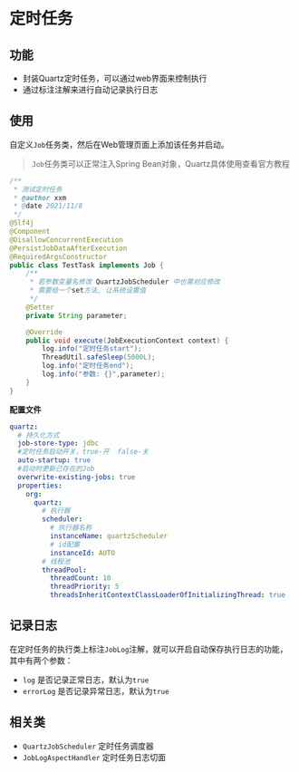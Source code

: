 # 定时任务

## 功能
- 封装Quartz定时任务，可以通过web界面来控制执行
- 通过标注注解来进行自动记录执行日志
## 使用
自定义`Job`任务类，然后在Web管理页面上添加该任务并启动。
> `Job`任务类可以正常注入Spring Bean对象，Quartz具体使用查看官方教程

```java
/**
 * 测试定时任务
 * @author xxm
 * @date 2021/11/8 
 */
@Slf4j
@Component
@DisallowConcurrentExecution
@PersistJobDataAfterExecution
@RequiredArgsConstructor
public class TestTask implements Job {
    /**
     * 若参数变量名修改 QuartzJobScheduler 中也需对应修改
     * 需要给一个set方法, 让系统设置值
     */
    @Setter
    private String parameter;

    @Override
    public void execute(JobExecutionContext context) {
        log.info("定时任务start");
        ThreadUtil.safeSleep(5000L);
        log.info("定时任务end");
        log.info("参数: {}",parameter);
    }
}
```
**配置文件**
```yaml
quartz:
  # 持久化方式
  job-store-type: jdbc
  #定时任务启动开关，true-开  false-关
  auto-startup: true
  #启动时更新己存在的Job
  overwrite-existing-jobs: true
  properties:
    org:
      quartz:
      	# 执行器
        scheduler:
          # 执行器名称
          instanceName: quartzScheduler
          # id配置
          instanceId: AUTO
        # 线程池
        threadPool:
          threadCount: 10
          threadPriority: 5
          threadsInheritContextClassLoaderOfInitializingThread: true
```
## 记录日志
在定时任务的执行类上标注`JobLog`注解，就可以开启自动保存执行日志的功能，其中有两个参数：
- `log` 是否记录正常日志，默认为`true`
- `errorLog` 是否记录异常日志，默认为`true`

## 相关类
- `QuartzJobScheduler` 定时任务调度器
- `JobLogAspectHandler` 定时任务日志切面

